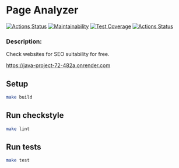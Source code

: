 # Page Analyzer

[![Actions Status](https://github.com/bsa2609/java-project-72/actions/workflows/main.yml/badge.svg)](https://github.com/bsa2609/java-project-72/actions)
[![Maintainability](https://api.codeclimate.com/v1/badges/25a956ea201bb7f18096/maintainability)](https://codeclimate.com/github/bsa2609/java-project-72/maintainability)
[![Test Coverage](https://api.codeclimate.com/v1/badges/25a956ea201bb7f18096/test_coverage)](https://codeclimate.com/github/bsa2609/java-project-72/test_coverage)
[![Actions Status](https://github.com/bsa2609/java-project-72/actions/workflows/hexlet-check.yml/badge.svg)](https://github.com/bsa2609/java-project-72/actions)

### Description:
Check websites for SEO suitability for free.

https://java-project-72-482a.onrender.com

## Setup

```bash
make build
```

## Run checkstyle

```bash
make lint
```

## Run tests

```bash
make test
```

